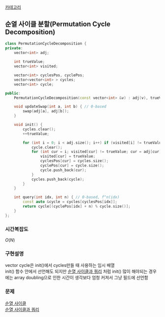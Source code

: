 [카테고리](/README.md)
## 순열 사이클 분할(Permutation Cycle Decomposition)
```cpp
class PermutationCycleDecomposition {
private:
    vector<int> adj;
    
    int trueValue;
    vector<int> visited;

    vector<int> cyclesPos, cyclePos;
    vector<vector<int> > cycles;
    vector<int> cycle;

public:
    PermutationCycleDecomposition(const vector<int> &v) : adj(v), trueValue(0), visited(v.size()), cyclesPos(v.size()), cyclePos(v.size()) {} // 0-based

    void updateSwap(int a, int b) { // 0-based
        swap(adj[a], adj[b]);
    }

    void init() {
        cycles.clear();
        ++trueValue;

        for (int i = 0; i < adj.size(); i++) if (visited[i] != trueValue) {
            cycle.clear();
            for (int cur = i; visited[cur] != trueValue; cur = adj[cur]) {
                visited[cur] = trueValue;
                cyclesPos[cur] = cycles.size();
                cyclePos[cur] = cycle.size();
                cycle.push_back(cur);
            }
            cycles.push_back(cycle);
        }
    }

    int query(int idx, int n) { // 0-based, f^n(idx)
        const auto &cycle = cycles[cyclesPos[idx]];
        return cycle[(cyclePos[idx] + n) % cycle.size()];
    }
};
```
### 시간복잡도 
$O(N)$   

### 구현설명
vector cycle은 init()에서 cycles만들 때 사용하는 임시 배열   
init() 함수 안에서 선언해도 되지만 [순열 사이클과 쿼리](https://www.acmicpc.net/problem/27878) 처럼 init() 많이 해야되는 경우에는 array doubling으로 인한 시간이 생각보다 엄청 커져서 그냥 필드에 선언함

### 문제
[순열 사이클](https://www.acmicpc.net/problem/10451)   
[순열 사이클과 쿼리](https://www.acmicpc.net/problem/27878)   